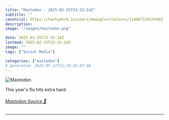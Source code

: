 ```yaml
---
title: "Mastodon - 2025-02-25T23:32:24Z"
subtitle: ""
canonical: https://hachyderm.io/users/mweagle/statuses/114067134534465726
description:
image: "/images/mastodon.png"

date: 2025-02-25T23:32:24Z
lastmod: 2025-02-25T23:32:24Z
image: ""
tags: ["Social Media"]

categories: ["mastodon"]
# generated: 2025-05-22T22:29:20-07:00
---
```

![Mastodon](/images/mastodon.png)

<p>This year&#39;s flu hits extra hard.</p>


###### [Mastodon Source 🐘](https://hachyderm.io/@mweagle/114067134534465726)

___
